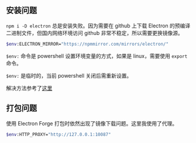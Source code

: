 

## 安装问题
`npm i -D electron` 总是安装失败。因为需要在 github 上下载 Electron 的预编译二进制文件，但国内网络环境访问 github 非常不稳定，所以需要更换镜像源。

```sh
$env:ELECTRON_MIRROR="https://npmmirror.com/mirrors/electron/"
```

`$env:` 命令是 powershell 设置环境变量的方式，如果是 linux，需要使用 `export` 命令。

`$env:` 是临时的，当前 powershell 关闭后需重新设置。

解决方法参考了[这里](https://www.electronjs.org/zh/docs/latest/tutorial/installation#%E8%87%AA%E5%AE%9A%E4%B9%89%E9%95%9C%E5%83%8F%E5%92%8C%E7%BC%93%E5%AD%98)

## 打包问题

使用 Electron Forge 打包时依然出现了镜像下载问题。这里我使用了代理。

```sh
$env:HTTP_PROXY="http://127.0.0.1:10087"
```
